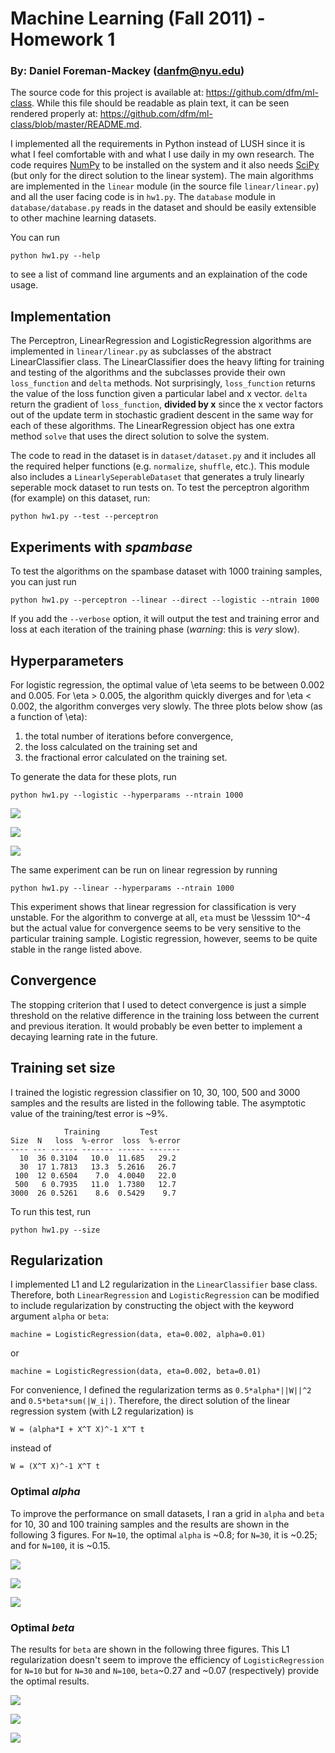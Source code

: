 # Machine Learning (Fall 2011) - Homework 1

### By: Daniel Foreman-Mackey (<danfm@nyu.edu>)

The source code for this project is available at: <https://github.com/dfm/ml-class>.
While this file should be readable as plain text, it can be seen rendered properly
at: <https://github.com/dfm/ml-class/blob/master/README.md>.

I implemented all the requirements in Python instead of LUSH since it is what I 
feel comfortable with and what I use daily in my own research. The code requires
[NumPy](http://numpy.scipy.org/) to be installed on the system and it also needs 
[SciPy](http://scipy.org/) (but only for the direct solution to the linear system).
The main algorithms are implemented in the `linear` module (in the source file
`linear/linear.py`) and all the user facing code is in `hw1.py`. The `database`
module in `database/database.py` reads in the dataset and should be easily 
extensible to other machine learning datasets.

You can run

    python hw1.py --help

to see a list of command line arguments and an explaination of the code usage.

## Implementation

The Perceptron, LinearRegression and LogisticRegression algorithms are implemented
in `linear/linear.py` as subclasses of the abstract LinearClassifier class.  The
LinearClassifier does the heavy lifting for training and testing of the algorithms
and the subclasses provide their own `loss_function` and `delta` methods. Not
surprisingly, `loss_function` returns the value of the loss function given a 
particular label and x vector.  `delta` return the gradient of `loss_function`,
__divided by x__ since the x vector factors out of the update term in stochastic
gradient descent in the same way for each of these algorithms.  The LinearRegression
object has one extra method `solve` that uses the direct solution to solve the 
system.

The code to read in the dataset is in `dataset/dataset.py` and it includes all the
required helper functions (e.g. `normalize`, `shuffle`, etc.).  This module also
includes a `LinearlySeperableDataset` that generates a truly linearly seperable
mock dataset to run tests on.  To test the perceptron algorithm (for example) on
this dataset, run:

    python hw1.py --test --perceptron

## Experiments with _spambase_

To test the algorithms on the spambase dataset with 1000 training samples, you 
can just run

    python hw1.py --perceptron --linear --direct --logistic --ntrain 1000

If you add the `--verbose` option, it will output the test and training error and
loss at each iteration of the training phase (_warning_: this is _very_ slow).

## Hyperparameters

For logistic regression, the optimal value of \eta seems to be between 0.002 
and 0.005. For \eta > 0.005, the algorithm quickly diverges and for \eta < 0.002,
the algorithm converges very slowly. The three plots below show (as a function 
of \eta):

1. the total number of iterations before convergence,
2. the loss calculated on the training set and
3. the fractional error calculated on the training set.

To generate the data for these plots, run

    python hw1.py --logistic --hyperparams --ntrain 1000

![](https://github.com/dfm/ml-class/raw/master/hyperparams/Niter.png)

![](https://github.com/dfm/ml-class/raw/master/hyperparams/loss.png)

![](https://github.com/dfm/ml-class/raw/master/hyperparams/ferr.png)

The same experiment can be run on linear regression by running

    python hw1.py --linear --hyperparams --ntrain 1000

This experiment shows that linear regression for classification is very unstable.
For the algorithm to converge at all, `eta` must be \lesssim 10^-4 but the actual
value for convergence seems to be very sensitive to the particular training sample.
Logistic regression, however, seems to be quite stable in the range listed above.

## Convergence

The stopping criterion that I used to detect convergence is just a simple threshold
on the relative difference in the training loss between the current and previous
iteration. It would probably be even better to implement a decaying learning rate
in the future.

## Training set size

I trained the logistic regression classifier on 10, 30, 100, 500 and 3000 samples
and the results are listed in the following table. The asymptotic value of the
training/test error is ~9%.

                Training         Test
    Size  N   loss  %-error  loss  %-error
    ---- --- ------ ------- ------ -------
      10  36 0.3104   10.0  11.685   29.2
      30  17 1.7813   13.3  5.2616   26.7
     100  12 0.6504    7.0  4.0040   22.0
     500   6 0.7935   11.0  1.7380   12.7
    3000  26 0.5261    8.6  0.5429    9.7

To run this test, run

    python hw1.py --size

## Regularization

I implemented L1 and L2 regularization in the `LinearClassifier` base class.
Therefore, both `LinearRegression` and `LogisticRegression` can be modified to
include regularization by constructing the object with the keyword argument
`alpha` or `beta`:

    machine = LogisticRegression(data, eta=0.002, alpha=0.01)

or 

    machine = LogisticRegression(data, eta=0.002, beta=0.01)

For convenience, I defined the regularization terms as `0.5*alpha*||W||^2` and
`0.5*beta*sum(|W_i|)`.  Therefore, the direct solution of the linear regression
system (with L2 regularization) is

    W = (alpha*I + X^T X)^-1 X^T t

instead of

    W = (X^T X)^-1 X^T t

### Optimal _alpha_

To improve the performance on small datasets, I ran a grid in `alpha` and `beta`
for 10, 30 and 100 training samples and the results are shown in the following 3
figures. For `N=10`, the optimal `alpha` is ~0.8; for `N=30`, it is ~0.25; and for
`N=100`, it is ~0.15.

![](https://github.com/dfm/ml-class/raw/master/alpha10.png)

![](https://github.com/dfm/ml-class/raw/master/alpha30.png)

![](https://github.com/dfm/ml-class/raw/master/alpha100.png)

### Optimal _beta_

The results for `beta` are shown in the following three figures. This L1
regularization doesn't seem to improve the efficiency of `LogisticRegression` for
`N=10` but for `N=30` and `N=100`, `beta`~0.27 and ~0.07 (respectively) provide
the optimal results.

![](https://github.com/dfm/ml-class/raw/master/beta10.png)

![](https://github.com/dfm/ml-class/raw/master/beta30.png)

![](https://github.com/dfm/ml-class/raw/master/beta100.png)

